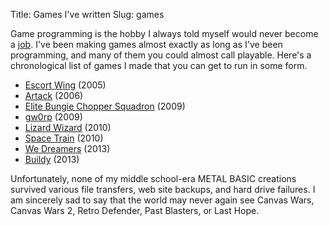 Title: Games I've written
Slug: games

Game programming is the hobby I always told myself would never become a
[job](|filename|/posts/2012-12-15-what-ive-been-doing-lately.md). I've been
making games almost exactly as long as I've been programming, and many of them
you could almost call playable. Here's a chronological list of games I made
that you can get to run in some form.

* [Escort Wing](<|filename|escort-wing.md>) (2005)
* [Artack](<|filename|artack.md>) (2006)
* [Elite Bungie Chopper Squadron](http://www.pyweek.org/e/idg/) (2009)
* [gw0rp](<|filename|gw0rp.md>) (2009)
* [Lizard Wizard](http://www.ludumdare.com/compo/ludum-dare-19/?action=preview&uid=3120) (2010)
* [Space Train](<|filename|space-train.md>) (2010)
* [We Dreamers](http://steveasleep.com/we_dreamers) (2013)
* [Buildy](http://playbuildy.com) (2013)

Unfortunately, none of my middle school-era METAL BASIC creations survived
various file transfers, web site backups, and hard drive failures. I am
sincerely sad to say that the world may never again see Canvas Wars, Canvas
Wars 2, Retro Defender, Past Blasters, or Last Hope.
